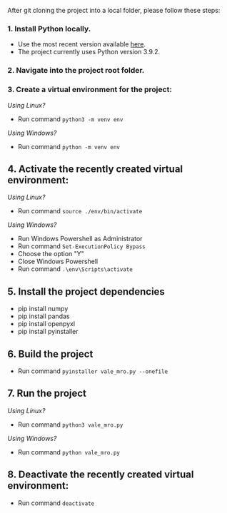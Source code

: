 After git cloning the project into a local folder, please follow these steps:

### 1. Install Python locally.

* Use the most recent version available <a href="https://www.python.org/downloads/">here</a>.
* The project currently uses Python version 3.9.2.

### 2. Navigate into the project root folder.

### 3. Create a virtual environment for the project:

*Using Linux?*
* Run command `python3 -m venv env`

*Using Windows?*
* Run command `python -m venv env`

## 4. Activate the recently created virtual environment:

*Using Linux?*
* Run command `source ./env/bin/activate`

*Using Windows?*
* Run Windows Powershell as Administrator
* Run command `Set-ExecutionPolicy Bypass`
* Choose the option "Y"
* Close Windows Powershell
* Run command `.\env\Scripts\activate`

## 5. Install the project dependencies
* pip install numpy
* pip install pandas
* pip install openpyxl
* pip install pyinstaller

## 6. Build the project
* Run command `pyinstaller vale_mro.py --onefile`
  
## 7. Run the project

*Using Linux?*
* Run command `python3 vale_mro.py`

*Using Windows?*
* Run command `python vale_mro.py`

## 8. Deactivate the recently created virtual environment:

* Run command `deactivate`